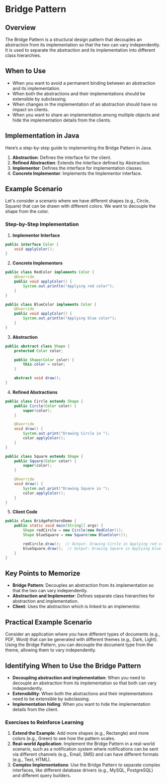 # Bridge Pattern

## Overview

The Bridge Pattern is a structural design pattern that decouples an abstraction from its implementation so that the two can vary independently. It is used to separate the abstraction and its implementation into different class hierarchies.

## When to Use

- When you want to avoid a permanent binding between an abstraction and its implementation.
- When both the abstractions and their implementations should be extensible by subclassing.
- When changes in the implementation of an abstraction should have no impact on clients.
- When you want to share an implementation among multiple objects and hide the implementation details from the clients.

## Implementation in Java

Here’s a step-by-step guide to implementing the Bridge Pattern in Java.

1. **Abstraction**: Defines the interface for the client.
2. **Refined Abstraction**: Extends the interface defined by Abstraction.
3. **Implementor**: Defines the interface for implementation classes.
4. **Concrete Implementor**: Implements the Implementor interface.

## Example Scenario

Let's consider a scenario where we have different shapes (e.g., Circle, Square) that can be drawn with different colors. We want to decouple the shape from the color.

### Step-by-Step Implementation

1. **Implementor Interface**

```java
public interface Color {
    void applyColor();
}
```

2. **Concrete Implementors**

```java
public class RedColor implements Color {
    @Override
    public void applyColor() {
        System.out.println("Applying red color");
    }
}

public class BlueColor implements Color {
    @Override
    public void applyColor() {
        System.out.println("Applying blue color");
    }
}
```

3. **Abstraction**

```java
public abstract class Shape {
    protected Color color;

    public Shape(Color color) {
        this.color = color;
    }

    abstract void draw();
}
```

4. **Refined Abstractions**

```java
public class Circle extends Shape {
    public Circle(Color color) {
        super(color);
    }

    @Override
    void draw() {
        System.out.print("Drawing Circle in ");
        color.applyColor();
    }
}

public class Square extends Shape {
    public Square(Color color) {
        super(color);
    }

    @Override
    void draw() {
        System.out.print("Drawing Square in ");
        color.applyColor();
    }
}
```

5. **Client Code**

```java
public class BridgePatternDemo {
    public static void main(String[] args) {
        Shape redCircle = new Circle(new RedColor());
        Shape blueSquare = new Square(new BlueColor());

        redCircle.draw();  // Output: Drawing Circle in Applying red color
        blueSquare.draw();  // Output: Drawing Square in Applying blue color
    }
}
```

## Key Points to Memorize

- **Bridge Pattern**: Decouples an abstraction from its implementation so that the two can vary independently.
- **Abstraction and Implementor**: Defines separate class hierarchies for abstraction and implementation.
- **Client**: Uses the abstraction which is linked to an implementor.

## Practical Example Scenario

Consider an application where you have different types of documents (e.g., PDF, Word) that can be generated with different themes (e.g., Dark, Light). Using the Bridge Pattern, you can decouple the document type from the theme, allowing them to vary independently.

## Identifying When to Use the Bridge Pattern

- **Decoupling abstraction and implementation**: When you need to decouple an abstraction from its implementation so that both can vary independently.
- **Extensibility**: When both the abstractions and their implementations need to be extensible by subclassing.
- **Implementation hiding**: When you want to hide the implementation details from the client.

### Exercises to Reinforce Learning

1. **Extend the Example**: Add more shapes (e.g., Rectangle) and more colors (e.g., Green) to see how the pattern scales.
2. **Real-world Application**: Implement the Bridge Pattern in a real-world scenario, such as a notification system where notifications can be sent via different channels (e.g., Email, SMS) and can have different formats (e.g., Text, HTML).
3. **Complex Implementations**: Use the Bridge Pattern to separate complex interfaces, like different database drivers (e.g., MySQL, PostgreSQL) and different query builders.
